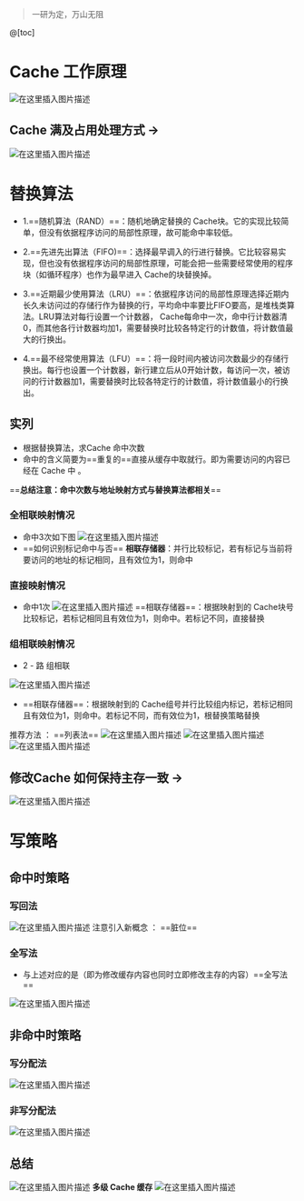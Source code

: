 ﻿> 一研为定，万山无阻

@[toc]
# Cache 工作原理
![在这里插入图片描述](https://img-blog.csdnimg.cn/20210513193155963.png?x-oss-process=image/watermark,type_ZmFuZ3poZW5naGVpdGk,shadow_10,text_aHR0cHM6Ly9ibG9nLmNzZG4ubmV0L1F1YW50dW1Zb3U=,size_16,color_FFFFFF,t_70)

## Cache 满及占用处理方式 ->
![在这里插入图片描述](https://img-blog.csdnimg.cn/20210513092129922.png?x-oss-process=image/watermark,type_ZmFuZ3poZW5naGVpdGk,shadow_10,text_aHR0cHM6Ly9ibG9nLmNzZG4ubmV0L1F1YW50dW1Zb3U=,size_16,color_FFFFFF,t_70)
# 替换算法
- 1.==随机算法（RAND）==：随机地确定替换的 Cache块。它的实现比较简单，但没有依据程序访问的局部性原理，故可能命中率较低。

- 2.==先进先出算法（FIFO)==：选择最早调入的行进行替换。它比较容易实现，但也没有依据程序访问的局部性原理，可能会把一些需要经常使用的程序块（如循环程序）也作为最早进入 Cache的块替换掉。

- 3.==近期最少使用算法（LRU）==：依据程序访问的局部性原理选择近期内长久未访问过的存储行作为替换的行，平均命中率要比FIFO要高，是堆栈类算法。LRU算法对每行设置一个计数器， Cache每命中一次，命中行计数器清0，而其他各行计数器均加1，需要替换时比较各特定行的计数值，将计数值最大的行换出。

- 4.==最不经常使用算法（LFU）==：将一段时间内被访问次数最少的存储行换出。每行也设置一个计数器，新行建立后从0开始计数，每访问一次，被访问的行计数器加1，需要替换时比较各特定行的计数值，将计数值最小的行换出。




## 实列
- 根据替换算法，求Cache 命中次数
-  命中的含义简要为==重复的==直接从缓存中取就行。即为需要访问的内容已经在 Cache 中 。

==**总结注意：命中次数与地址映射方式与替换算法都相关**==

### 全相联映射情况
- 命中3次如下图
![在这里插入图片描述](https://img-blog.csdnimg.cn/20210513172316935.png?x-oss-process=image/watermark,type_ZmFuZ3poZW5naGVpdGk,shadow_10,text_aHR0cHM6Ly9ibG9nLmNzZG4ubmV0L1F1YW50dW1Zb3U=,size_16,color_FFFFFF,t_70)
- ==如何识别标记命中与否==  **相联存储器**：并行比较标记，若有标记与当前将要访问的地址的标记相同，且有效位为1，则命中

### 直接映射情况

- 命中1次
![在这里插入图片描述](https://img-blog.csdnimg.cn/20210513175024680.png?x-oss-process=image/watermark,type_ZmFuZ3poZW5naGVpdGk,shadow_10,text_aHR0cHM6Ly9ibG9nLmNzZG4ubmV0L1F1YW50dW1Zb3U=,size_16,color_FFFFFF,t_70)
==相联存储器==：根据映射到的 Cache块号比较标记，若标记相同且有效位为1，则命中。若标记不同，直接替换


### 组相联映射情况
- 2 - 路 组相联

![在这里插入图片描述](https://img-blog.csdnimg.cn/20210513191726468.png?x-oss-process=image/watermark,type_ZmFuZ3poZW5naGVpdGk,shadow_10,text_aHR0cHM6Ly9ibG9nLmNzZG4ubmV0L1F1YW50dW1Zb3U=,size_16,color_FFFFFF,t_70)

- ==相联存储器==：根据映射到的 Cache组号并行比较组内标记，若标记相同且有效位为1，则命中。若标记不同，而有效位为1，根替换策略替换

推荐方法 ： ==列表法==
![在这里插入图片描述](https://img-blog.csdnimg.cn/20210513192338634.png?x-oss-process=image/watermark,type_ZmFuZ3poZW5naGVpdGk,shadow_10,text_aHR0cHM6Ly9ibG9nLmNzZG4ubmV0L1F1YW50dW1Zb3U=,size_16,color_FFFFFF,t_70)
![在这里插入图片描述](https://img-blog.csdnimg.cn/20210513192913750.png?x-oss-process=image/watermark,type_ZmFuZ3poZW5naGVpdGk,shadow_10,text_aHR0cHM6Ly9ibG9nLmNzZG4ubmV0L1F1YW50dW1Zb3U=,size_16,color_FFFFFF,t_70)
![在这里插入图片描述](https://img-blog.csdnimg.cn/20210513193020253.png)


## 修改Cache 如何保持主存一致 ->

![在这里插入图片描述](https://img-blog.csdnimg.cn/20210513092403180.png?x-oss-process=image/watermark,type_ZmFuZ3poZW5naGVpdGk,shadow_10,text_aHR0cHM6Ly9ibG9nLmNzZG4ubmV0L1F1YW50dW1Zb3U=,size_16,color_FFFFFF,t_70)
# 写策略
## 命中时策略
### 写回法

![在这里插入图片描述](https://img-blog.csdnimg.cn/20210513194846833.png?x-oss-process=image/watermark,type_ZmFuZ3poZW5naGVpdGk,shadow_10,text_aHR0cHM6Ly9ibG9nLmNzZG4ubmV0L1F1YW50dW1Zb3U=,size_16,color_FFFFFF,t_70)
注意引入新概念 ： ==脏位==

### 全写法
- 与上述对应的是（即为修改缓存内容也同时立即修改主存的内容）==全写法==

![在这里插入图片描述](https://img-blog.csdnimg.cn/20210513200021425.png?x-oss-process=image/watermark,type_ZmFuZ3poZW5naGVpdGk,shadow_10,text_aHR0cHM6Ly9ibG9nLmNzZG4ubmV0L1F1YW50dW1Zb3U=,size_16,color_FFFFFF,t_70)
## 非命中时策略
### 写分配法
![在这里插入图片描述](https://img-blog.csdnimg.cn/20210513205536633.png?x-oss-process=image/watermark,type_ZmFuZ3poZW5naGVpdGk,shadow_10,text_aHR0cHM6Ly9ibG9nLmNzZG4ubmV0L1F1YW50dW1Zb3U=,size_16,color_FFFFFF,t_70)
### 非写分配法
![在这里插入图片描述](https://img-blog.csdnimg.cn/20210513205735331.png?x-oss-process=image/watermark,type_ZmFuZ3poZW5naGVpdGk,shadow_10,text_aHR0cHM6Ly9ibG9nLmNzZG4ubmV0L1F1YW50dW1Zb3U=,size_16,color_FFFFFF,t_70)
## 总结
![在这里插入图片描述](https://img-blog.csdnimg.cn/20210513214321609.png?x-oss-process=image/watermark,type_ZmFuZ3poZW5naGVpdGk,shadow_10,text_aHR0cHM6Ly9ibG9nLmNzZG4ubmV0L1F1YW50dW1Zb3U=,size_16,color_FFFFFF,t_70)
**多级 Cache  缓存**
![在这里插入图片描述](https://img-blog.csdnimg.cn/20210513214614927.png?x-oss-process=image/watermark,type_ZmFuZ3poZW5naGVpdGk,shadow_10,text_aHR0cHM6Ly9ibG9nLmNzZG4ubmV0L1F1YW50dW1Zb3U=,size_16,color_FFFFFF,t_70)



